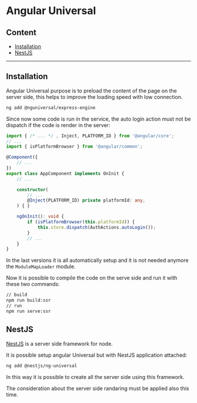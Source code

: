 # Angular Universal

## Content

- [Installation](#installation)
- [NestJS](#nestjs)

---

## Installation

Angular Universal purpose is to preload the content of the page on the server side,
this helps to improve the loading speed with low connection.

```bash
ng add @nguniversal/express-engine
```

Since now some code is run in the service, the auto login action must not be
dispatch if the code is render in the server:
```typescript
import { /* ... */ , Inject, PLATFORM_ID } from '@angular/core';
// ...
import { isPlatformBrowser } from '@angular/common';

@Component({
    // ...
})
export class AppComponent implements OnInit {
    // ...

    constructor(
        // ...
        @Inject(PLATFORM_ID) private platformId: any,
    ) { }

    ngOnInit(): void {
        if (isPlatformBrowser(this.platformId)) {
            this.store.dispatch(AuthActions.autoLogin());
        }
        // ...
    }
}
```

In the last versions it is all automatically setup and it is not needed anymore the
`ModuleMapLoader` module.

Now it is possible to compile the code on the serve side and run it with
these two commands:
```bash
// build
npm run build:ssr
// run
npm run serve:ssr
```

## NestJS

[NestJS](https://nestjs.com/) is a server side framework for node.

It is possible setup angular Universal but with NestJS application attached:
```bash
ng add @nestjs/ng-universal
```
In this way it is possible to create all the server side using this framework.

The consideration about the server side randaring must be applied also this time.

